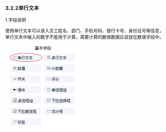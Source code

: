 ### 3.2.2单行文本

1.字段说明

​	使用单行文本可以录入员工姓名、部门、手机号码、银行卡号、身份证号等信息，单行文本中输入的数字不能用于计算，需要计算的数值数据应该放在数值字段中。

![onelinetext](./image/formdesign/field/onelinetext/onelinetext.png)